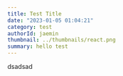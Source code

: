 ```yaml
---
title: Test Title
date: "2023-01-05 01:04:21"
category: test
authorId: jaemin
thumbnail: ../thumbnails/react.png
summary: hello test
---
```


dsadsad